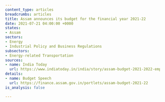 ```yaml
---
content_type: articles
breadcrumbs: articles
title: Assam announces its budget for the financial year 2021-22
date: 2021-07-21 04:00:00 +0000
states:
- Assam
sectors:
- Energy
- Industrial Policy and Business Regulations
subsectors:
- Energy-related Transportation
sources:
- name: India Today
  url: https://www.indiatoday.in/india/story/assam-budget-2021-2022-employment-for-youths-assistance-to-covid-affected-families-and-more-1829177-2021-07-17
details:
- name: Budget Speech
  url: https://finance.assam.gov.in/portlets/assam-budget-2021-22
is_analysis: false

---
```

